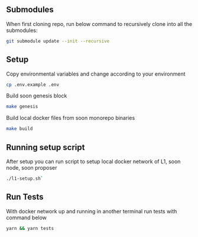 
## Submodules

When first cloning repo, run below command to recursively clone into all the submodules:

```sh
git submodule update --init --recursive
```

## Setup

Copy environmental variables and change according to your environment

```sh
cp .env.example .env
```

Build soon genesis block

```sh
make genesis
```

Build local docker files from soon monorepo binaries

```sh
make build
```

## Running setup script

After setup you can run script to setup local docker network of L1, soon node, soon proposer

```sh
./l1-setup.sh`
```

## Run Tests

With docker network up and running in another terminal run tests with command below

```sh
yarn && yarn tests
```
